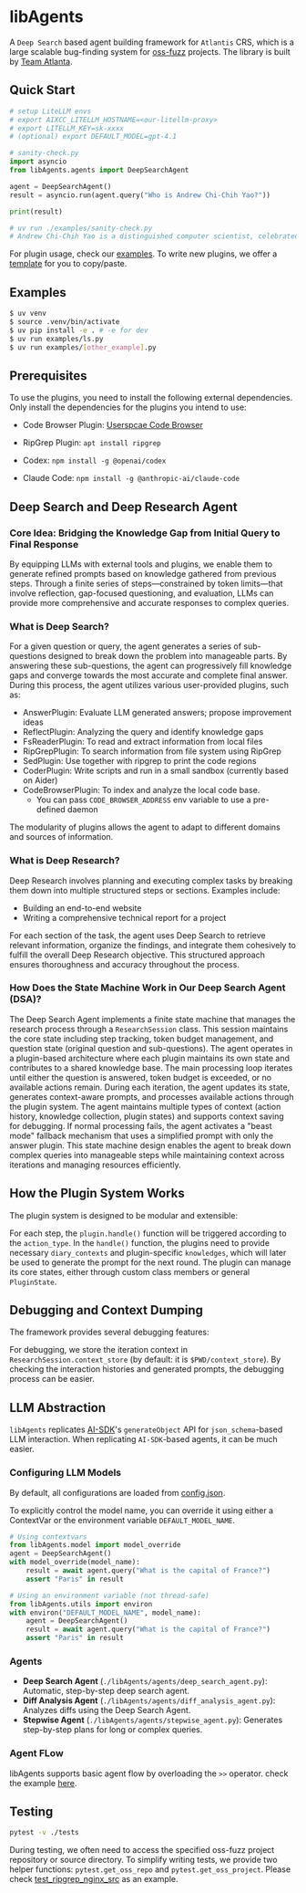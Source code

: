 # libAgents

A `Deep Search` based agent building framework for `Atlantis` CRS, which is a large scalable bug-finding
system for [oss-fuzz](https://github.com/google/oss-fuzz) projects. The library is built by [Team Atlanta](https://team-atlanta.github.io).


## Quick Start

```python
# setup LiteLLM envs
# export AIXCC_LITELLM_HOSTNAME=<our-litellm-proxy>
# export LITELLM_KEY=sk-xxxx
# (optional) export DEFAULT_MODEL=gpt-4.1

# sanity-check.py
import asyncio
from libAgents.agents import DeepSearchAgent

agent = DeepSearchAgent()
result = asyncio.run(agent.query("Who is Andrew Chi-Chih Yao?"))

print(result) 

# uv run ./examples/sanity-check.py 
# Andrew Chi-Chih Yao is a distinguished computer scientist, celebrated for his groundbreaking contributions in computational theory and cryptography. He is best known for establishing the Yao's Minimax Principle, a fundamental concept in game theory, and the Yao's Garbling scheme, pivotal in secure multi-party computations. Yao's work has profoundly influenced modern computer science, earning him numerous accolades including the prestigious Turing Award. His innovative approaches continue to drive advancements in both theoretical and applied aspects of computer science, making his contributions indispensable to the field.
```

For plugin usage, check our [examples](./examples/). 
To write new plugins, we offer a [template](./libAgents/plugins/template.py) for you to copy/paste.

## Examples

```bash
$ uv venv
$ source .venv/bin/activate
$ uv pip install -e . # -e for dev
$ uv run examples/ls.py
$ uv run examples/[other_example].py
```

## Prerequisites

To use the plugins, you need to install the following external dependencies. Only install the dependencies for the plugins you intend to use:

- Code Browser Plugin: [Userspcae Code Browser](https://github.com/Team-Atlanta/userspace-code-browser/tree/main)

- RipGrep Plugin: `apt install ripgrep`

- Codex: `npm install -g @openai/codex`

- Claude Code: `npm install -g @anthropic-ai/claude-code`

## Deep Search and Deep Research Agent

### Core Idea: Bridging the Knowledge Gap from Initial Query to Final Response

By equipping LLMs with external tools and plugins, we enable them to generate refined prompts based on knowledge gathered from previous steps. Through a finite series of steps—constrained by token limits—that involve reflection, gap-focused questioning, and evaluation, LLMs can provide more comprehensive and accurate responses to complex queries.

### What is Deep Search?

For a given question or query, the agent generates a series of sub-questions designed to break down the problem into manageable parts. By answering these sub-questions, the agent can progressively fill knowledge gaps and converge towards the most accurate and complete final answer. During this process, the agent utilizes various user-provided plugins, such as:

- AnswerPlugin: Evaluate LLM generated answers; propose improvement ideas
- ReflectPlugin: Analyzing the query and identify knowledge gaps
- FsReaderPlugin: To read and extract information from local files
- RipGrepPlugin: To search information from file system using RipGrep
- SedPlugin: Use together with ripgrep to print the code regions
- CoderPlugin: Write scripts and run in a small sandbox (currently based on Aider)
- CodeBrowserPlugin: To index and analyze the local code base.  
    - You can pass `CODE_BROWSER_ADDRESS` env variable to use a pre-defined daemon

The modularity of plugins allows the agent to adapt to different domains and sources of information.

### What is Deep Research?

Deep Research involves planning and executing complex tasks by breaking them down into multiple structured steps or sections. Examples include:

- Building an end-to-end website
- Writing a comprehensive technical report for a project

For each section of the task, the agent uses Deep Search to retrieve relevant information, organize the findings, and integrate them cohesively to fulfill the overall Deep Research objective. This structured approach ensures thoroughness and accuracy throughout the process.

### How Does the State Machine Work in Our Deep Search Agent (DSA)?

The Deep Search Agent implements a finite state machine that manages the research process through a `ResearchSession` class. This session maintains the core state including step tracking, token budget management, and question state (original question and sub-questions). The agent operates in a plugin-based architecture where each plugin maintains its own state and contributes to a shared knowledge base. The main processing loop iterates until either the question is answered, token budget is exceeded, or no available actions remain. During each iteration, the agent updates its state, generates context-aware prompts, and processes available actions through the plugin system. The agent maintains multiple types of context (action history, knowledge collection, plugin states) and supports context saving for debugging. If normal processing fails, the agent activates a "beast mode" fallback mechanism that uses a simplified prompt with only the answer plugin. This state machine design enables the agent to break down complex queries into manageable steps while maintaining context across iterations and managing resources efficiently.

## How the Plugin System Works

The plugin system is designed to be modular and extensible:

For each step, the `plugin.handle()` function will be triggered according to the `action_type`. 
In the `handle()` function, the plugins need to provide necessary `diary_contexts` and plugin-specific `knowledges`,
which will later be used to generate the prompt for the next round. The plugin can manage its core states, either through
custom class members or general `PluginState`.


## Debugging and Context Dumping

The framework provides several debugging features:

For debugging, we store the iteration context in `ResearchSession.context_store` (by default: it is `$PWD/context_store`).
By checking the interaction histories and generated prompts, the debugging process can be easier.

## LLM Abstraction

`libAgents` replicates [AI-SDK](https://sdk.vercel.ai/docs/reference/ai-sdk-core/generate-object)'s `generateObject` API 
for `json_schema`-based LLM interaction. When replicating `AI-SDK`-based agents, it can be much easier.

### Configuring LLM Models

By default, all configurations are loaded from [config.json](./libAgents/config.json).

To explicitly control the model name, you can override it using either a ContextVar or the environment variable `DEFAULT_MODEL_NAME`.

```python
# Using contextvars
from libAgents.model import model_override
agent = DeepSearchAgent()
with model_override(model_name):
    result = await agent.query("What is the capital of France?")
    assert "Paris" in result

# Using an environment variable (not thread-safe)
from libAgents.utils import environ
with environ("DEFAULT_MODEL_NAME", model_name):
    agent = DeepSearchAgent()
    result = await agent.query("What is the capital of France?")
    assert "Paris" in result
```


### Agents

- **Deep Search Agent** (`./libAgents/agents/deep_search_agent.py`): Automatic, step-by-step deep search agent.
- **Diff Analysis Agent** (`./libAgents/agents/diff_analysis_agent.py`): Analyzes diffs using the Deep Search Agent.
- **Stepwise Agent** (`./libAgents/agents/stepwise_agent.py`): Generates step-by-step plans for long or complex queries.


### Agent FLow

libAgents supports basic agent flow by overloading the `>>` operator. check the example [here](./tests/test_agents/test_agent_flow.py).

## Testing

```bash
pytest -v ./tests
```

During testing, we often need to access the specified oss-fuzz project repository or source directory.
To simplify writing tests, we provide two helper functions: `pytest.get_oss_repo` and `pytest.get_oss_project`.
Please check [test_ripgrep_nginx_src](./tests/test_plugins/test_ripgrep.py) as an example.
